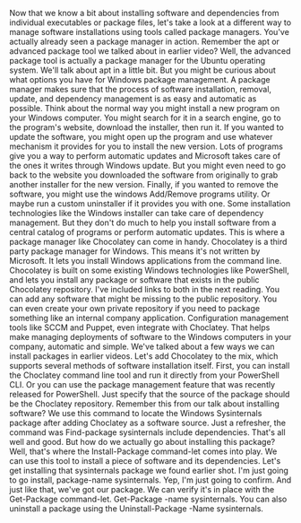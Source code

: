 Now that we know a bit about installing software and dependencies from
individual executables or package files, let's take a look at a different way to
manage software installations using tools called package managers. You've
actually already seen a package manager in action. Remember the apt or advanced
package tool we talked about in earlier video? Well, the advanced package tool
is actually a package manager for the Ubuntu operating system. We'll talk about
apt in a little bit. But you might be curious about what options you have for
Windows package management. A package manager makes sure that the process of
software installation, removal, update, and dependency management is as easy and
automatic as possible. Think about the normal way you might install a new
program on your Windows computer. You might search for it in a search engine, go
to the program's website, download the installer, then run it. If you wanted to
update the software, you might open up the program and use whatever mechanism it
provides for you to install the new version. Lots of programs give you a way to
perform automatic updates and Microsoft takes care of the ones it writes through
Windows update. But you might even need to go back to the website you downloaded
the software from originally to grab another installer for the new version.
Finally, if you wanted to remove the software, you might use the windows
Add/Remove programs utility. Or maybe run a custom uninstaller if it provides
you with one. Some installation technologies like the Windows installer can take
care of dependency management. But they don't do much to help you install
software from a central catalog of programs or perform automatic updates. This
is where a package manager like Chocolatey can come in handy. Chocolatey is a
third party package manager for Windows. This means it's not written by
Microsoft. It lets you install Windows applications from the command line.
Chocolatey is built on some existing Windows technologies like PowerShell, and
lets you install any package or software that exists in the public Chocolatey
repository. I've included links to both in the next reading. You can add any
software that might be missing to the public repository. You can even create
your own private repository if you need to package something like an internal
company application. Configuration management tools like SCCM and Puppet, even
integrate with Choclatey. That helps make managing deployments of software to
the Windows computers in your company, automatic and simple. We've talked about
a few ways we can install packages in earlier videos. Let's add Chocolatey to
the mix, which supports several methods of software installation itself. First,
you can install the Choclatey command line tool and run it directly from your
PowerShell CLI. Or you can use the package management feature that was recently
released for PowerShell. Just specify that the source of the package should be
the Choclatey repository. Remember this from our talk about installing software?
We use this command to locate the Windows Sysinternals package after adding
Choclatey as a software source. Just a refresher, the command was Find-package
sysinternals include dependencies. That's all well and good. But how do we
actually go about installing this package? Well, that's where the
Install-Package command-let comes into play. We can use this tool to install a
piece of software and its dependencies. Let's get installing that sysinternals
package we found earlier shot. I'm just going to go install, package-name
sysinternals. Yep, I'm just going to confirm. And just like that, we've got our
package. We can verify it's in place with the Get-Package command-let.
Get-Package -name sysinternals. You can also uninstall a package using the
Uninstall-Package -Name sysinternals.